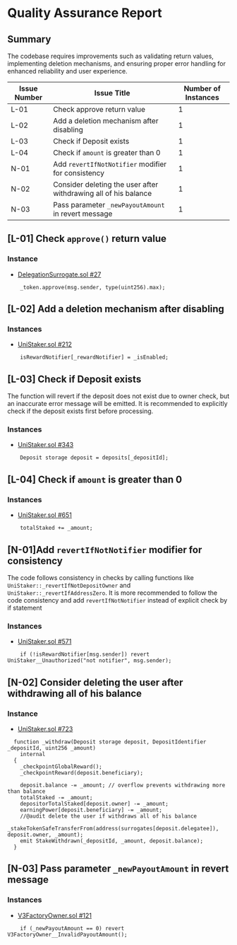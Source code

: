 # Quality Assurance Report
## Summary 
The codebase requires improvements such as validating return values, implementing deletion mechanisms, and ensuring proper error handling for enhanced reliability and user experience.

| Issue Number | Issue Title                                       | Number of Instances |
|--------------|---------------------------------------------------|---------------------|
| L-01         | Check approve return value                        | 1                   |
| L-02         | Add a deletion mechanism after disabling          | 1                   |
| L-03         | Check if Deposit exists                           | 1                   |
| L-04         | Check if `amount` is greater than 0               | 1                   |
| N-01         | Add `revertIfNotNotifier` modifier for consistency| 1                   |
| N-02         | Consider deleting the user after withdrawing all of his balance | 1                   |
| N-03         | Pass parameter `_newPayoutAmount` in revert message | 1                   |

## [L-01] Check `approve()` return value
### Instance
* [DelegationSurrogate.sol #27](https://github.com/code-423n4/2024-02-uniswap-foundation/blob/main/src/DelegationSurrogate.sol#L27)
```solidity
    _token.approve(msg.sender, type(uint256).max);

```

## [L-02] Add a deletion mechanism after disabling
### Instances
* [UniStaker.sol #212](https://github.com/code-423n4/2024-02-uniswap-foundation/blob/main/src/UniStaker.sol#L212)
```solidity
    isRewardNotifier[_rewardNotifier] = _isEnabled;

```


## [L-03] Check if Deposit exists
The function will revert if the deposit does not exist due to owner check, but an inaccurate error message will be emitted. It is recommended to explicitly check if the deposit exists first before processing.
### Instances
* [UniStaker.sol #343](https://github.com/code-423n4/2024-02-uniswap-foundation/blob/main/src/UniStaker.sol#L343)
```solidity
    Deposit storage deposit = deposits[_depositId];

```



## [L-04] Check if `amount` is greater than 0
### Instances
* [UniStaker.sol #651](https://github.com/code-423n4/2024-02-uniswap-foundation/blob/main/src/UniStaker.sol#L651)
```solidity
    totalStaked += _amount;

```


## [N-01]Add `revertIfNotNotifier` modifier for consistency
The code follows consistency in checks by calling functions like `UniStaker::_revertIfNotDepositOwner` and `UniStaker::_revertIfAddressZero`. It is more recommended to follow the code consistency and add `revertIfNotNotifier` instead of explicit check by if statement
### Instances
* [UniStaker.sol #571](https://github.com/code-423n4/2024-02-uniswap-foundation/blob/main/src/UniStaker.sol#L571)
```solidity
    if (!isRewardNotifier[msg.sender]) revert UniStaker__Unauthorized("not notifier", msg.sender);

```

## [N-02] Consider deleting the user after withdrawing all of his balance
### Instance
* [UniStaker.sol #723](https://github.com/code-423n4/2024-02-uniswap-foundation/blob/main/src/UniStaker.sol#L723C1-L735C4)
```solidity
  function _withdraw(Deposit storage deposit, DepositIdentifier _depositId, uint256 _amount)
    internal
  {
    _checkpointGlobalReward();
    _checkpointReward(deposit.beneficiary);

    deposit.balance -= _amount; // overflow prevents withdrawing more than balance
    totalStaked -= _amount;
    depositorTotalStaked[deposit.owner] -= _amount;
    earningPower[deposit.beneficiary] -= _amount;
    //@audit delete the user if withdraws all of his balance
    _stakeTokenSafeTransferFrom(address(surrogates[deposit.delegatee]), deposit.owner, _amount);
    emit StakeWithdrawn(_depositId, _amount, deposit.balance);
  }
```

## [N-03] Pass parameter `_newPayoutAmount` in revert message
### Instances
* [V3FactoryOwner.sol #121](https://github.com/code-423n4/2024-02-uniswap-foundation/blob/main/src/V3FactoryOwner.sol#L121)
```solidity
    if (_newPayoutAmount == 0) revert V3FactoryOwner__InvalidPayoutAmount();

```





















